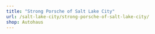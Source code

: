 ```yaml
---
title: "Strong Porsche of Salt Lake City"
url: /salt-lake-city/strong-porsche-of-salt-lake-city/
shop: Autohaus
---
```


